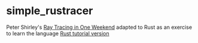 # simple_rustracer


Peter Shirley's [Ray Tracing in One Weekend](https://raytracing.github.io/books/RayTracingInOneWeekend.html) adapted to Rust as an exercise to learn the language [Rust tutorial version](https://the-ray-tracing-road-to-rust.vercel.app/)

